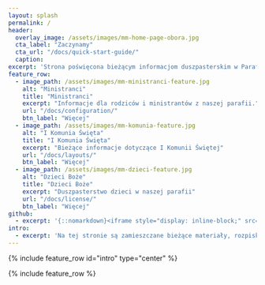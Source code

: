 ```yaml
---
layout: splash
permalink: /
header:
  overlay_image: /assets/images/mm-home-page-obora.jpg
  cta_label: "Zaczynamy"
  cta_url: "/docs/quick-start-guide/"
  caption:
excerpt: 'Strona poświęcona bieżącym informacjom duszpasterskim w Parafii Wniebowzięcia Najświętszej Maryi Panny w Redzie.'
feature_row:
  - image_path: /assets/images/mm-ministranci-feature.jpg
    alt: "Ministranci"
    title: "Ministranci"
    excerpt: "Informacje dla rodziców i ministrantów z naszej parafii."
    url: "/docs/configuration/"
    btn_label: "Więcej"
  - image_path: /assets/images/mm-komunia-feature.jpg
    alt: "I Komunia Święta"
    title: "I Komunia Święta"
    excerpt: "Bieżące informacje dotyczące I Komunii Świętej"
    url: "/docs/layouts/"
    btn_label: "Więcej"
  - image_path: /assets/images/mm-dzieci-feature.jpg
    alt: "Dzieci Boże"
    title: "Dzieci Boże"
    excerpt: "Duszpasterstwo dzieci w naszej parafii"
    url: "/docs/license/"
    btn_label: "Więcej"
github:
  - excerpt: '{::nomarkdown}<iframe style="display: inline-block;" src="https://ghbtns.com/github-btn.html?user=mmistakes&repo=minimal-mistakes&type=star&count=true&size=large" frameborder="0" scrolling="0" width="160px" height="30px"></iframe> <iframe style="display: inline-block;" src="https://ghbtns.com/github-btn.html?user=mmistakes&repo=minimal-mistakes&type=fork&count=true&size=large" frameborder="0" scrolling="0" width="158px" height="30px"></iframe>{:/nomarkdown}'
intro:
  - excerpt: 'Na tej stronie są zamieszczane bieżące materiały, rozpiski, plany.'
---
```


{% include feature_row id="intro" type="center" %}

{% include feature_row %}
